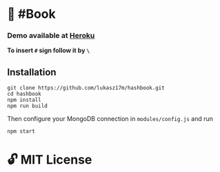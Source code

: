 # :notebook: #Book

### Demo available at [Heroku](https://vue-hashbook.herokuapp.com/)
__To insert `#` sign follow it by `\`__

## Installation

```
git clone https://github.com/lukasz17m/hashbook.git
cd hashbook
npm install
npm run build
```
Then configure your MongoDB connection in `modules/config.js` and run
```
npm start
```
# :unlock: MIT License
